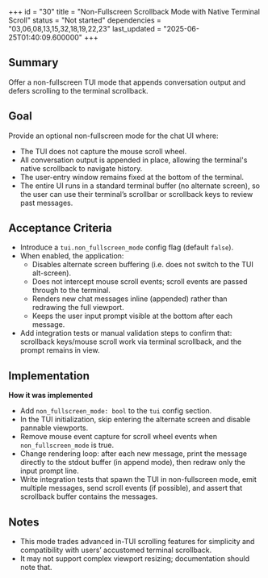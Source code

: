+++
id = "30"
title = "Non-Fullscreen Scrollback Mode with Native Terminal Scroll"
status = "Not started"
dependencies = "03,06,08,13,15,32,18,19,22,23"
last_updated = "2025-06-25T01:40:09.600000"
+++

## Summary
Offer a non-fullscreen TUI mode that appends conversation output and defers scrolling to the terminal scrollback.

## Goal
Provide an optional non-fullscreen mode for the chat UI where:
- The TUI does not capture the mouse scroll wheel.
- All conversation output is appended in place, allowing the terminal's native scrollback to navigate history.
- The user-entry window remains fixed at the bottom of the terminal.
- The entire UI runs in a standard terminal buffer (no alternate screen), so the user can use their terminal’s scrollbar or scrollback keys to review past messages.

## Acceptance Criteria

- Introduce a `tui.non_fullscreen_mode` config flag (default `false`).
- When enabled, the application:
  - Disables alternate screen buffering (i.e. does not switch to the TUI alt-screen).
  - Does not intercept mouse scroll events; scroll events are passed through to the terminal.
  - Renders new chat messages inline (appended) rather than redrawing the full viewport.
  - Keeps the user input prompt visible at the bottom after each message.
- Add integration tests or manual validation steps to confirm that: scrollback keys/mouse scroll work via terminal scrollback, and the prompt remains in view.

## Implementation

**How it was implemented**  
- Add `non_fullscreen_mode: bool` to the `tui` config section.
- In the TUI initialization, skip entering the alternate screen and disable pannable viewports.
- Remove mouse event capture for scroll wheel events when `non_fullscreen_mode` is true.
- Change rendering loop: after each new message, print the message directly to the stdout buffer (in append mode), then redraw only the input prompt line.
- Write integration tests that spawn the TUI in non-fullscreen mode, emit multiple messages, send scroll events (if possible), and assert that scrollback buffer contains the messages.

## Notes

- This mode trades advanced in-TUI scrolling features for simplicity and compatibility with users’ accustomed terminal scrollback.
- It may not support complex viewport resizing; documentation should note that.
